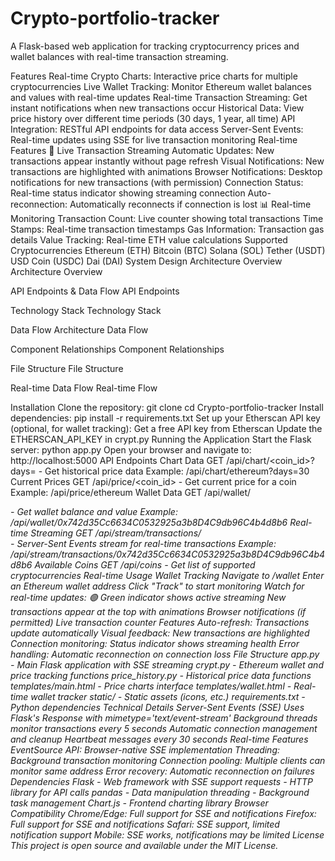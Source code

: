 # Crypto-portfolio-tracker
A Flask-based web application for tracking cryptocurrency prices and wallet balances with real-time transaction streaming.

Features
Real-time Crypto Charts: Interactive price charts for multiple cryptocurrencies
Live Wallet Tracking: Monitor Ethereum wallet balances and values with real-time updates
Real-time Transaction Streaming: Get instant notifications when new transactions occur
Historical Data: View price history over different time periods (30 days, 1 year, all time)
API Integration: RESTful API endpoints for data access
Server-Sent Events: Real-time updates using SSE for live transaction monitoring
Real-time Features
🚀 Live Transaction Streaming
Automatic Updates: New transactions appear instantly without page refresh
Visual Notifications: New transactions are highlighted with animations
Browser Notifications: Desktop notifications for new transactions (with permission)
Connection Status: Real-time status indicator showing streaming connection
Auto-reconnection: Automatically reconnects if connection is lost
📊 Real-time Monitoring
Transaction Count: Live counter showing total transactions
Time Stamps: Real-time transaction timestamps
Gas Information: Transaction gas details
Value Tracking: Real-time ETH value calculations
Supported Cryptocurrencies
Ethereum (ETH)
Bitcoin (BTC)
Solana (SOL)
Tether (USDT)
USD Coin (USDC)
Dai (DAI)
System Design
Architecture Overview
Architecture Overview

API Endpoints & Data Flow
API Endpoints

Technology Stack
Technology Stack

Data Flow Architecture
Data Flow

Component Relationships
Component Relationships

File Structure
File Structure

Real-time Data Flow
Real-time Flow

Installation
Clone the repository:
git clone <repository-url>
cd Crypto-portfolio-tracker
Install dependencies:
pip install -r requirements.txt
Set up your Etherscan API key (optional, for wallet tracking):
Get a free API key from Etherscan
Update the ETHERSCAN_API_KEY in crypt.py
Running the Application
Start the Flask server:
python app.py
Open your browser and navigate to:
http://localhost:5000
API Endpoints
Chart Data
GET /api/chart/<coin_id>?days=<days> - Get historical price data
Example: /api/chart/ethereum?days=30
Current Prices
GET /api/price/<coin_id> - Get current price for a coin
Example: /api/price/ethereum
Wallet Data
GET /api/wallet/<address> - Get wallet balance and value
Example: /api/wallet/0x742d35Cc6634C0532925a3b8D4C9db96C4b4d8b6
Real-time Streaming
GET /api/stream/transactions/<address> - Server-Sent Events stream for real-time transactions
Example: /api/stream/transactions/0x742d35Cc6634C0532925a3b8D4C9db96C4b4d8b6
Available Coins
GET /api/coins - Get list of supported cryptocurrencies
Real-time Usage
Wallet Tracking
Navigate to /wallet
Enter an Ethereum wallet address
Click "Track" to start monitoring
Watch for real-time updates:
🟢 Green indicator shows active streaming
New transactions appear at the top with animations
Browser notifications (if permitted)
Live transaction counter
Features
Auto-refresh: Transactions update automatically
Visual feedback: New transactions are highlighted
Connection monitoring: Status indicator shows streaming health
Error handling: Automatic reconnection on connection loss
File Structure
app.py - Main Flask application with SSE streaming
crypt.py - Ethereum wallet and price tracking functions
price_history.py - Historical price data functions
templates/main.html - Price charts interface
templates/wallet.html - Real-time wallet tracker
static/ - Static assets (icons, etc.)
requirements.txt - Python dependencies
Technical Details
Server-Sent Events (SSE)
Uses Flask's Response with mimetype='text/event-stream'
Background threads monitor transactions every 5 seconds
Automatic connection management and cleanup
Heartbeat messages every 30 seconds
Real-time Features
EventSource API: Browser-native SSE implementation
Threading: Background transaction monitoring
Connection pooling: Multiple clients can monitor same address
Error recovery: Automatic reconnection on failures
Dependencies
Flask - Web framework with SSE support
requests - HTTP library for API calls
pandas - Data manipulation
threading - Background task management
Chart.js - Frontend charting library
Browser Compatibility
Chrome/Edge: Full support for SSE and notifications
Firefox: Full support for SSE and notifications
Safari: SSE support, limited notification support
Mobile: SSE works, notifications may be limited
License
This project is open source and available under the MIT License.
